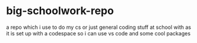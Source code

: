# big-schoolwork-repo
a repo which i use to do my cs or just general coding stuff at school with as it is set up with a codespace so i can use vs code and some cool packages
